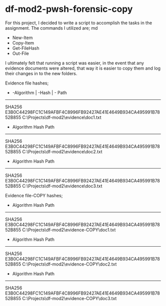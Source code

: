 # df-mod2-pwsh-forensic-copy

For this project, I decided to write a script to accomplish the tasks in the assignment. The commands I utilized are;
md
* New-Item
* Copy-Item
* Get-FileHash
* Out-File

I ultimately felt that running a script was easier, in the event that any evidence documents were altered, that way it is easier to copy them and log their changes in to the new folders.

Evidence file hashes;
* -Algorithm  |     -Hash                                                  |                - Path
---------       ----                                                                   ----
SHA256          E3B0C44298FC1C149AFBF4C8996FB92427AE41E4649B934CA495991B7852B855       C:\Projects\df-mod2\evidence\doc1.txt
* Algorithm       Hash                                                                   Path
---------       ----                                                                   ----
SHA256          E3B0C44298FC1C149AFBF4C8996FB92427AE41E4649B934CA495991B7852B855       C:\Projects\df-mod2\evidence\doc2.txt 
* Algorithm       Hash                                                                   Path
---------       ----                                                                   ----
SHA256          E3B0C44298FC1C149AFBF4C8996FB92427AE41E4649B934CA495991B7852B855       C:\Projects\df-mod2\evidence\doc3.txt

Evidence file-COPY hashes;
* Algorithm       Hash                                                                   Path
---------       ----                                                                   ----
SHA256          E3B0C44298FC1C149AFBF4C8996FB92427AE41E4649B934CA495991B7852B855       C:\Projects\df-mod2\evidence-COPY\doc1.txt
* Algorithm       Hash                                                                   Path
---------       ----                                                                   ----
SHA256          E3B0C44298FC1C149AFBF4C8996FB92427AE41E4649B934CA495991B7852B855       C:\Projects\df-mod2\evidence-COPY\doc2.txt
* Algorithm       Hash                                                                   Path
---------       ----                                                                   ----
SHA256          E3B0C44298FC1C149AFBF4C8996FB92427AE41E4649B934CA495991B7852B855       C:\Projects\df-mod2\evidence-COPY\doc3.txt
